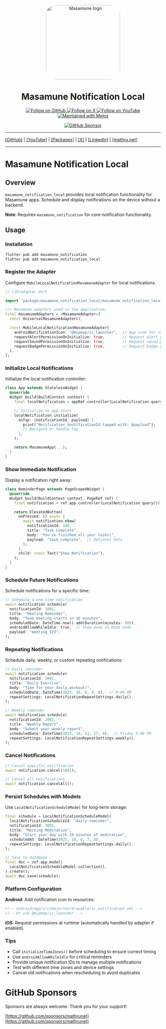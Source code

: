 <p align="center">
  <a href="https://mathru.net">
    <img width="240px" src="https://raw.githubusercontent.com/mathrunet/flutter_masamune/master/.github/images/icon.png" alt="Masamune logo" style="border-radius: 32px"s><br/>
  </a>
  <h1 align="center">Masamune Notification Local</h1>
</p>

<p align="center">
  <a href="https://github.com/mathrunet">
    <img src="https://img.shields.io/static/v1?label=GitHub&message=Follow&logo=GitHub&color=333333&link=https://github.com/mathrunet" alt="Follow on GitHub" />
  </a>
  <a href="https://x.com/mathru">
    <img src="https://img.shields.io/static/v1?label=@mathru&message=Follow&logo=X&color=0F1419&link=https://x.com/mathru" alt="Follow on X" />
  </a>
  <a href="https://www.youtube.com/c/mathrunetchannel">
    <img src="https://img.shields.io/static/v1?label=YouTube&message=Follow&logo=YouTube&color=FF0000&link=https://www.youtube.com/c/mathrunetchannel" alt="Follow on YouTube" />
  </a>
  <a href="https://github.com/invertase/melos">
    <img src="https://img.shields.io/static/v1?label=maintained%20with&message=melos&color=FF1493&link=https://github.com/invertase/melos" alt="Maintained with Melos" />
  </a>
</p>

<p align="center">
  <a href="https://github.com/sponsors/mathrunet"><img src="https://img.shields.io/static/v1?label=Sponsor&message=%E2%9D%A4&logo=GitHub&color=ff69b4&link=https://github.com/sponsors/mathrunet" alt="GitHub Sponsor" /></a>
</p>

---

[[GitHub]](https://github.com/mathrunet) | [[YouTube]](https://www.youtube.com/c/mathrunetchannel) | [[Packages]](https://pub.dev/publishers/mathru.net/packages) | [[X]](https://x.com/mathru) | [[LinkedIn]](https://www.linkedin.com/in/mathrunet/) | [[mathru.net]](https://mathru.net)

---

# Masamune Notification Local

## Overview

`masamune_notification_local` provides local notification functionality for Masamune apps. Schedule and display notifications on the device without a backend.

**Note**: Requires `masamune_notification` for core notification functionality.

## Usage

### Installation

```bash
flutter pub add masamune_notification
flutter pub add masamune_notification_local
```

### Register the Adapter

Configure `MobileLocalNotificationMasamuneAdapter` for local notifications.

```dart
// lib/adapter.dart

import 'package:masamune_notification_local/masamune_notification_local.dart';

/// Masamune adapters used in the application.
final masamuneAdapters = <MasamuneAdapter>[
  const UniversalMasamuneAdapter(),

  const MobileLocalNotificationMasamuneAdapter(
    androidNotificationIcon: "@mipmap/ic_launcher",  // App icon for notifications
    requestAlertPermissionOnInitialize: true,        // Request alert permission on init
    requestSoundPermissionOnInitialize: true,        // Request sound permission
    requestBadgePermissionOnInitialize: true,        // Request badge permission
  ),
];
```

### Initialize Local Notifications

Initialize the local notification controller:

```dart
class App extends StatelessWidget {
  @override
  Widget build(BuildContext context) {
    final localNotification = appRef.controller(LocalNotification.query());

    // Initialize on app start
    localNotification.initialize(
      onTap: (notificationId, payload) {
        print("Notification $notificationId tapped with: $payload");
        // Navigate or handle tap
      },
    );

    return MasamuneApp(...);
  }
}
```

### Show Immediate Notification

Display a notification right away:

```dart
class ReminderPage extends PageScopedWidget {
  @override
  Widget build(BuildContext context, PageRef ref) {
    final notification = ref.app.controller(LocalNotification.query());

    return ElevatedButton(
      onPressed: () async {
        await notification.show(
          notificationId: 100,
          title: "Task Complete",
          body: "You've finished all your tasks!",
          payload: "task_complete",  // Optional data
        );
      },
      child: const Text("Show Notification"),
    );
  }
}
```

### Schedule Future Notifications

Schedule notifications for a specific time:

```dart
// Schedule a one-time notification
await notification.schedule(
  notificationId: 1001,
  title: "Meeting Reminder",
  body: "Team meeting starts in 10 minutes",
  scheduledDate: DateTime.now().add(Duration(minutes: 10)),
  androidAllowWhileIdle: true,  // Show even in Doze mode
  payload: "meeting_123",
);
```

### Repeating Notifications

Schedule daily, weekly, or custom repeating notifications:

```dart
// Daily reminder
await notification.schedule(
  notificationId: 2001,
  title: "Daily Exercise",
  body: "Time for your daily workout!",
  scheduledDate: DateTime(2025, 10, 8, 9, 0),  // 9:00 AM
  repeatSettings: LocalNotificationRepeatSettings.daily(),
);

// Weekly reminder
await notification.schedule(
  notificationId: 2002,
  title: "Weekly Report",
  body: "Submit your weekly report",
  scheduledDate: DateTime(2025, 10, 13, 17, 0),  // Friday 5:00 PM
  repeatSettings: LocalNotificationRepeatSettings.weekly(),
);
```

### Cancel Notifications

```dart
// Cancel specific notification
await notification.cancel(1001);

// Cancel all notifications
await notification.cancelAll();
```

### Persist Schedules with Models

Use `LocalNotificationScheduleModel` for long-term storage:

```dart
final schedule = LocalNotificationScheduleModel(
  localNotificationScheduleId: "daily-reminder",
  notificationId: 3001,
  title: "Morning Meditation",
  body: "Start your day with 10 minutes of meditation",
  scheduledAt: DateTime(2025, 10, 8, 7, 0),
  repeatSettings: LocalNotificationRepeatSettings.daily(),
);

// Save to database
final doc = ref.app.model(
  LocalNotificationScheduleModel.collection(),
).create();
await doc.save(schedule);
```

### Platform Configuration

**Android**: Add notification icon to resources:

```xml
<!-- android/app/src/main/res/drawable/ic_notification.xml -->
<!-- Or use @mipmap/ic_launcher -->
```

**iOS**: Request permissions at runtime (automatically handled by adapter if enabled).

### Tips

- Call `initializeTimeZones()` before scheduling to ensure correct timing
- Use `androidAllowWhileIdle` for critical reminders
- Provide unique notification IDs to manage multiple notifications
- Test with different time zones and device settings
- Cancel old notifications when rescheduling to avoid duplicates

# GitHub Sponsors

Sponsors are always welcome. Thank you for your support!

[https://github.com/sponsors/mathrunet](https://github.com/sponsors/mathrunet)